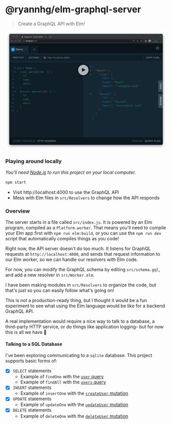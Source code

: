 # @ryannhg/elm-graphql-server
> Create a GraphQL API with Elm!

![A screenshot of a demo query in the GraphQL playground](./screenshot.png)

### Playing around locally

_You'll need [Node.js](https://nodejs.org) to run this project on your local computer._

```bash
npm start
```

- Visit http://localhost:4000 to use the GraphQL API
- Mess with Elm files in `src/Resolvers` to change how the API responds

### Overview

The server starts in a file called `src/index.js`. It is powered by an Elm program, compiled
as a `Platform.worker`. That means you'll need to compile your Elm app first with `npm run elm:build`, or you can use the `npm run dev` script that automatically compiles things as you code!

Right now, the API server doesn't do too much. It listens for GraphQL requests at `http://localhost:4000`, and sends that request information to our Elm worker, so we can handle our resolvers with Elm code.

For now, you can modify the GraphQL schema by editing `src/schema.gql`, and add a new resolver in `src/Worker.elm`.

I have been making modules in `src/Resolvers` to organize the code, but that's just so you can easily follow what's going on!

This is not a production-ready thing, but I thought it would be a fun experiment to see what using the Elm language would be like for a backend GraphQL API.

A real implementation would require a nice way to talk to a database, a third-party HTTP service, or do things like application logging– but for now this is all we have 🙂

#### Talking to a SQL Database

I've been exploring communicating to a `sqlite` database. This project supports basic forms of:

- [x] `SELECT` statements
  - Example of `findOne` with the [`user` query](./src/Resolvers/Query/User.elm)
  - Example of `findAll` with the [`users` query](./src/Resolvers/Query/Users.elm)
- [x] `INSERT` statements
  - Example of `insertOne` with the [`createUser` mutation](./src/Resolvers/Mutation/CreateUser.elm)
- [x] `UPDATE` statements
  - Example of `updateOne` with the [`updateUser` mutation](./src/Resolvers/Mutation/UpdateUser.elm)
- [x] `DELETE` statements
  - Example of `deleteOne` with the [`deleteUser` mutation](./src/Resolvers/Mutation/DeleteUser.elm)
